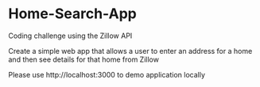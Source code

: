 # Home-Search-App
Coding challenge using the Zillow API

Create a simple web app that allows a user to enter an address for a home and then see
details for that home from Zillow

Please use http://localhost:3000 to demo application locally
